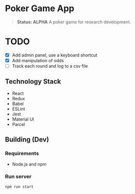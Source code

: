 # Poker Game App
> __Status: ALPHA__
A poker game for research development.

# TODO
+ [X] Add admin panel, use a keyboard shortcut
+ [X] Add manipulation of odds
+ [ ] Track each round and log to a csv file

## Technology Stack
+ React
+ Redux
+ Babel
+ ESLint
+ Jest
+ Material UI
+ Parcel

## Building (Dev)
### Requirements
+ Node.js and npm

### Run server
```sh
npm run start
```
